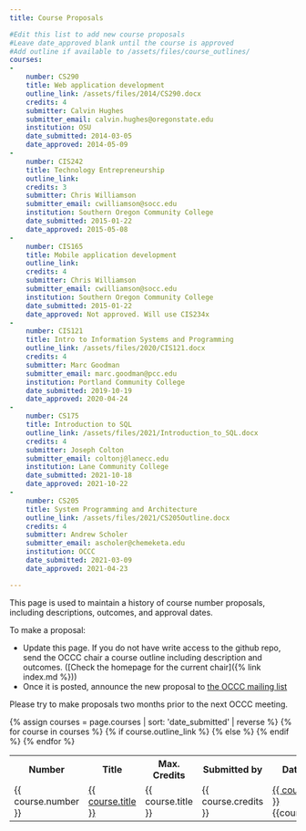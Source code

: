 ```yaml
---
title: Course Proposals

#Edit this list to add new course proposals
#Leave date_approved blank until the course is approved
#Add outline if available to /assets/files/course_outlines/
courses:
-
    number: CS290
    title: Web application development
    outline_link: /assets/files/2014/CS290.docx
    credits: 4
    submitter: Calvin Hughes
    submitter_email: calvin.hughes@oregonstate.edu
    institution: OSU
    date_submitted: 2014-03-05
    date_approved: 2014-05-09
-
    number: CIS242
    title: Technology Entrepreneurship
    outline_link: 
    credits: 3
    submitter: Chris Williamson
    submitter_email: cwilliamson@socc.edu
    institution: Southern Oregon Community College
    date_submitted: 2015-01-22
    date_approved: 2015-05-08
-
    number: CIS165
    title: Mobile application development
    outline_link: 
    credits: 4
    submitter: Chris Williamson
    submitter_email: cwilliamson@socc.edu
    institution: Southern Oregon Community College
    date_submitted: 2015-01-22
    date_approved: Not approved. Will use CIS234x
-
    number: CIS121
    title: Intro to Information Systems and Programming
    outline_link: /assets/files/2020/CIS121.docx
    credits: 4
    submitter: Marc Goodman
    submitter_email: marc.goodman@pcc.edu
    institution: Portland Community College
    date_submitted: 2019-10-19
    date_approved: 2020-04-24
-
    number: CS175
    title: Introduction to SQL
    outline_link: /assets/files/2021/Introduction_to_SQL.docx
    credits: 4
    submitter: Joseph Colton
    submitter_email: coltonj@lanecc.edu
    institution: Lane Community College
    date_submitted: 2021-10-18
    date_approved: 2021-10-22
-
    number: CS205
    title: System Programming and Architecture
    outline_link: /assets/files/2021/CS205Outline.docx
    credits: 4
    submitter: Andrew Scholer
    submitter_email: ascholer@chemeketa.edu
    institution: OCCC
    date_submitted: 2021-03-09
    date_approved: 2021-04-23

---
```


This page is used to maintain a history of course number proposals, including descriptions,
outcomes, and approval dates.

To make a proposal:

* Update this page. If you do not have write access to the github repo, send the OCCC chair a
    course outline including description and outcomes. ([Check the homepage for the current chair]({% link index.md %}))
* Once it is posted, announce the new proposal to [the OCCC mailing list](https://secure.engr.oregonstate.edu/mailman/listinfo/occc_)

Please try to make proposals two months prior to the next OCCC meeting.

<table class="course-proposal-table">
  <colgroup>
    <col>
    <col class="left">
  </colgroup>
<tr>
    <th>Number</th><th>Title</th><th>Max. Credits</th><th>Submitted by</th><th>Date Submitted</th><th>Date Approved</th>
</tr>
{% assign courses = page.courses | sort: 'date_submitted' | reverse %}
{% for course in courses %}
<tr class="{{row_class}}">
    <td>{{ course.number }}</td>
    {% if course.outline_link  %}
    <td><a href="{{ course.outline_link }}">{{ course.title }}</a></td>
    {% else %}
    <td>{{ course.title }}</td>
    {% endif %}
    <td>{{ course.credits }}</td>
    <td><a href="mailto:{{course.submitter_email}}">{{ course.submitter }}</a> <br> {{course.institution}}</td>
    <td>{{ course.date_submitted }}</td>
    <td>{{ course.date_approved }}</td>
</tr>
{% endfor %}
</table>